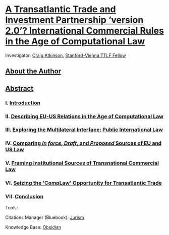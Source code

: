 # [A Transatlantic Trade and Investment Partnership ‘version 2.0’? International Commercial Rules in the Age of Computational Law](https://github.com/lexmerca/TTIPv2_ToC)

Investigator: [Craig Atkinson](https://law.stanford.edu/directory/craig-atkinson/), [Stanford-Vienna TTLF Fellow](https://law.stanford.edu/transatlantic-technology-law-forum/#slsnav-fellows)

## [About the Author](https://github.com/lexmerca/TTIPv2_ToC/blob/main/Author.md)

## [Abstract](https://github.com/lexmerca/TTIPv2_ToC/blob/main/Abstract.md)

### I. [Introduction](https://github.com/lexmerca/TTIPv2_1/)

### II. [Describing EU-US Relations in the Age of Computational Law](https://github.com/lexmerca/TTIPv2_2/)

### III. [Exploring the Multilateral Interface: Public International Law](https://github.com/lexmerca/TTIPv2_3/)

### IV. [Comparing *In force*, *Draft*, and *Proposed* Sources of EU and US Law](https://github.com/lexmerca/TTIPv2_4/)

### V. [Framing Institutional Sources of Transnational Commercial Law](https://github.com/lexmerca/TTIPv2_5/)

### VI. [Seizing the 'CompLaw' Opportunity for Transatlantic Trade](https://github.com/lexmerca/TTIPv2_6/)

### VII. [Conclusion](https://github.com/lexmerca/TTIPv2_7)


Tools:

Citations Manager (Bluebook): [Jurism](https://juris-m.github.io/)

Knowledge Base: [Obsidian](https://obsidian.md/)
